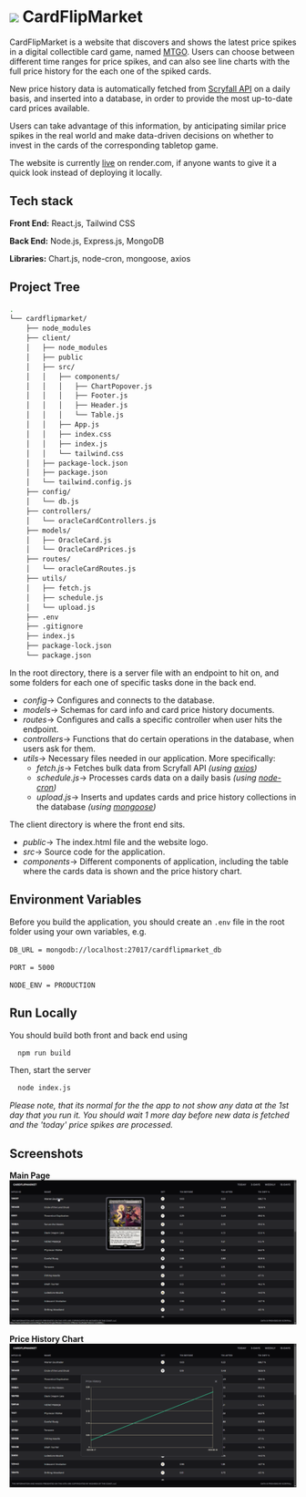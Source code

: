 
# <img height="30px" src="/client/public/favicon.ico"/> CardFlipMarket

CardFlipMarket is a website that discovers and shows the latest price spikes in a digital collectible card game, named [MTGO](https://www.mtgo.com/en/mtgo). Users can choose between different time ranges for price spikes, and can also see line charts with the full price history for the each one of the spiked cards. 

New price history data is automatically fetched from [Scryfall API](https://scryfall.com/docs/api) on a daily basis, and inserted into a database, in order to provide the most up-to-date card prices available.

Users can take advantage of this information, by anticipating similar price spikes in the real world and make data-driven decisions on whether to invest in the cards of the corresponding tabletop game.

The website is currently [live](https://cardflipmarket-manosmin.onrender.com/) on render.com, if anyone wants to give it a quick look instead of deploying it locally. 




## Tech stack

**Front End:** React.js, Tailwind CSS

**Back End:** Node.js, Express.js, MongoDB

**Libraries:** Chart.js, node-cron, mongoose, axios


## Project Tree

```bash
.
└── cardflipmarket/
    ├── node_modules
    ├── client/
    │   ├── node_modules
    │   ├── public
    │   ├── src/
    │   │   ├── components/
    │   │   │   ├── ChartPopover.js
    │   │   │   ├── Footer.js
    │   │   │   ├── Header.js
    │   │   │   └── Table.js
    │   │   ├── App.js
    │   │   ├── index.css
    │   │   ├── index.js
    │   │   └── tailwind.css
    │   ├── package-lock.json
    │   ├── package.json
    │   └── tailwind.config.js
    ├── config/
    │   └── db.js
    ├── controllers/
    │   └── oracleCardControllers.js
    ├── models/
    │   ├── OracleCard.js
    │   └── OracleCardPrices.js
    ├── routes/
    │   └── oracleCardRoutes.js
    ├── utils/
    │   ├── fetch.js
    │   ├── schedule.js
    │   └── upload.js
    ├── .env
    ├── .gitignore
    ├── index.js
    ├── package-lock.json
    └── package.json

```

In the root directory, there is a server file with an endpoint to hit on, and some folders for each one of specific tasks done in the back end.

* *config*→ Configures and connects to the database.
* *models*→ Schemas for card info and card price history documents.
* *routes*→ Configures and calls a specific controller when user hits the endpoint.
* *controllers*→ Functions that do certain operations in the database, when users ask for them.
* *utils*→ Necessary files needed in our application. More specifically:
    * *fetch.js*→ Fetches bulk data from Scryfall API *(using [axios](https://axios-http.com/docs/intro))*
    * *schedule.js*→ Processes cards data on a daily basis *(using [node-cron](https://www.npmjs.com/package/node-cron))*
    * *upload.js*→ Inserts and updates cards and price history collections in the database *(using [mongoose](https://mongoosejs.com/))*

The client directory is where the front end sits.

- *public*→ The index.html file and the website logo.
- *src*→ Source code for the application.
- *components*→ Different components of application, including the table where the cards data is shown and the price history chart.

## Environment Variables

Before you build the application, you should create an `.env` file in the root folder using your own variables, e.g.

`DB_URL = mongodb://localhost:27017/cardflipmarket_db`

`PORT = 5000`

`NODE_ENV = PRODUCTION`



## Run Locally

You should build both front and back end using 

```bash
  npm run build
```

Then, start the server

```bash
  node index.js
```

*Please note, that its normal for the the app to not show any data at the 1st day that you run it. You should wait 1 more day before new data is fetched and the 'today' price spikes are processed.*


## Screenshots

**Main Page**
![Screenshot 0](screenshots/ss0.png)

**Price History Chart**
![Screenshot 1](screenshots/ss1.png)


